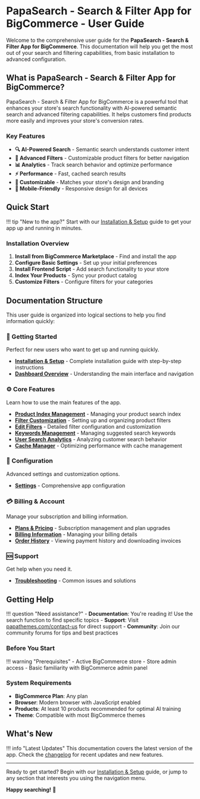 # PapaSearch - Search & Filter App for BigCommerce - User Guide

Welcome to the comprehensive user guide for the **PapaSearch - Search & Filter App for BigCommerce**. This documentation will help you get the most out of your search and filtering capabilities, from basic installation to advanced configuration.

## What is PapaSearch - Search & Filter App for BigCommerce?

PapaSearch - Search & Filter App for BigCommerce is a powerful tool that enhances your store's search functionality with AI-powered semantic search and advanced filtering capabilities. It helps customers find products more easily and improves your store's conversion rates.

### Key Features

- **🔍 AI-Powered Search** - Semantic search understands customer intent
- **🎯 Advanced Filters** - Customizable product filters for better navigation
- **📊 Analytics** - Track search behavior and optimize performance
- **⚡ Performance** - Fast, cached search results
- **🎨 Customizable** - Matches your store's design and branding
- **📱 Mobile-Friendly** - Responsive design for all devices

## Quick Start

!!! tip "New to the app?"
    Start with our [Installation & Setup](01-installation-setup.md) guide to get your app up and running in minutes.

### Installation Overview

1. **Install from BigCommerce Marketplace** - Find and install the app
2. **Configure Basic Settings** - Set up your initial preferences
3. **Install Frontend Script** - Add search functionality to your store
4. **Index Your Products** - Sync your product catalog
5. **Customize Filters** - Configure filters for your categories

## Documentation Structure

This user guide is organized into logical sections to help you find information quickly:

### 🚀 Getting Started
Perfect for new users who want to get up and running quickly.

- [**Installation & Setup**](01-installation-setup.md) - Complete installation guide with step-by-step instructions
- [**Dashboard Overview**](02-dashboard.md) - Understanding the main interface and navigation

### ⚙️ Core Features
Learn how to use the main features of the app.

- [**Product Index Management**](03-product-indexes.md) - Managing your product search index
- [**Filter Customization**](04-customize-filters.md) - Setting up and organizing product filters
- [**Edit Filters**](05-edit-filters.md) - Detailed filter configuration and customization
- [**Keywords Management**](06-keywords.md) - Managing suggested search keywords
- [**User Search Analytics**](07-user-search-keywords.md) - Analyzing customer search behavior
- [**Cache Manager**](08-cache-manager.md) - Optimizing performance with cache management

### 🔧 Configuration
Advanced settings and customization options.

- [**Settings**](09-settings.md) - Comprehensive app configuration


### 💳 Billing & Account
Manage your subscription and billing information.

- [**Plans & Pricing**](10-plans-pricing.md) - Subscription management and plan upgrades
- [**Billing Information**](11-billing-information.md) - Managing your billing details
- [**Order History**](12-order-history.md) - Viewing payment history and downloading invoices

### 🆘 Support
Get help when you need it.

- [**Troubleshooting**](13-support-troubleshooting.md) - Common issues and solutions

## Getting Help

!!! question "Need assistance?"
    - **Documentation**: You're reading it! Use the search function to find specific topics
    - **Support**: Visit [papathemes.com/contact-us](https://papathemes.com/contact-us/) for direct support
    - **Community**: Join our community forums for tips and best practices

### Before You Start

!!! warning "Prerequisites"
    - Active BigCommerce store
    - Store admin access
    - Basic familiarity with BigCommerce admin panel

### System Requirements

- **BigCommerce Plan**: Any plan
- **Browser**: Modern browser with JavaScript enabled
- **Products**: At least 10 products recommended for optimal AI training
- **Theme**: Compatible with most BigCommerce themes

## What's New

!!! info "Latest Updates"
    This documentation covers the latest version of the app. Check the [changelog](https://github.com/papathemes/bc-semantic-search/releases) for recent updates and new features.

---

Ready to get started? Begin with our [Installation & Setup](01-installation-setup.md) guide, or jump to any section that interests you using the navigation menu.

**Happy searching!** 🎉